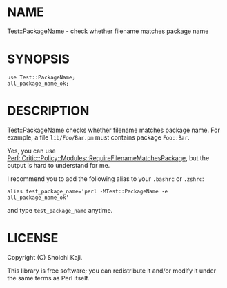 # NAME

Test::PackageName - check whether filename matches package name

# SYNOPSIS

    use Test::PackageName;
    all_package_name_ok;

# DESCRIPTION

Test::PackageName checks whether filename matches package name.
For example, a file `lib/Foo/Bar.pm` must contains package `Foo::Bar`.

Yes, you can use [Perl::Critic::Policy::Modules::RequireFilenameMatchesPackage](https://metacpan.org/pod/Perl::Critic::Policy::Modules::RequireFilenameMatchesPackage),
but the output is hard to understand for me.

I recommend you to add the following alias to your `.bashrc` or `.zshrc`:

    alias test_package_name='perl -MTest::PackageName -e all_package_name_ok'

and type `test_package_name` anytime.

# LICENSE

Copyright (C) Shoichi Kaji.

This library is free software; you can redistribute it and/or modify
it under the same terms as Perl itself.

# AUTHOR

Shoichi Kaji <skaji@cpan.org>
